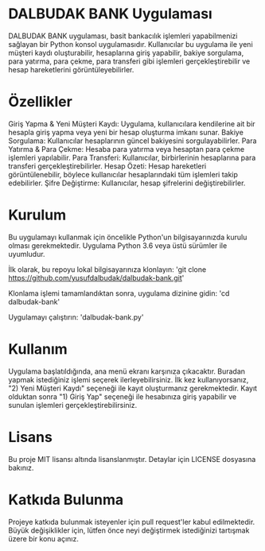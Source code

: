 # DALBUDAK BANK Uygulaması
DALBUDAK BANK uygulaması, basit bankacılık işlemleri yapabilmenizi sağlayan bir Python konsol uygulamasıdır. Kullanıcılar bu uygulama ile yeni müşteri kaydı oluşturabilir, hesaplarına giriş yapabilir, bakiye sorgulama, para yatırma, para çekme, para transferi gibi işlemleri gerçekleştirebilir ve hesap hareketlerini görüntüleyebilirler.

# Özellikler
Giriş Yapma & Yeni Müşteri Kaydı: Uygulama, kullanıcılara kendilerine ait bir hesapla giriş yapma veya yeni bir hesap oluşturma imkanı sunar.
Bakiye Sorgulama: Kullanıcılar hesaplarının güncel bakiyesini sorgulayabilirler.
Para Yatırma & Para Çekme: Hesaba para yatırma veya hesaptan para çekme işlemleri yapılabilir.
Para Transferi: Kullanıcılar, birbirlerinin hesaplarına para transferi gerçekleştirebilirler.
Hesap Özeti: Hesap hareketleri görüntülenebilir, böylece kullanıcılar hesaplarındaki tüm işlemleri takip edebilirler.
Şifre Değiştirme: Kullanıcılar, hesap şifrelerini değiştirebilirler.

# Kurulum
Bu uygulamayı kullanmak için öncelikle Python'un bilgisayarınızda kurulu olması gerekmektedir. Uygulama Python 3.6 veya üstü sürümler ile uyumludur.

İlk olarak, bu repoyu lokal bilgisayarınıza klonlayın:
'git clone https://github.com/yusufdalbudak/dalbudak-bank.git'

Klonlama işlemi tamamlandıktan sonra, uygulama dizinine gidin:
'cd dalbudak-bank'

Uygulamayı çalıştırın:
'dalbudak-bank.py'

# Kullanım
Uygulama başlatıldığında, ana menü ekranı karşınıza çıkacaktır. Buradan yapmak istediğiniz işlemi seçerek ilerleyebilirsiniz. İlk kez kullanıyorsanız, "2) Yeni Müşteri Kaydı" seçeneği ile kayıt oluşturmanız gerekmektedir. Kayıt olduktan sonra "1) Giriş Yap" seçeneği ile hesabınıza giriş yapabilir ve sunulan işlemleri gerçekleştirebilirsiniz.


# Lisans
Bu proje MIT lisansı altında lisanslanmıştır. Detaylar için LICENSE dosyasına bakınız.

# Katkıda Bulunma
Projeye katkıda bulunmak isteyenler için pull request'ler kabul edilmektedir. Büyük değişiklikler için, lütfen önce neyi değiştirmek istediğinizi tartışmak üzere bir konu açınız.











